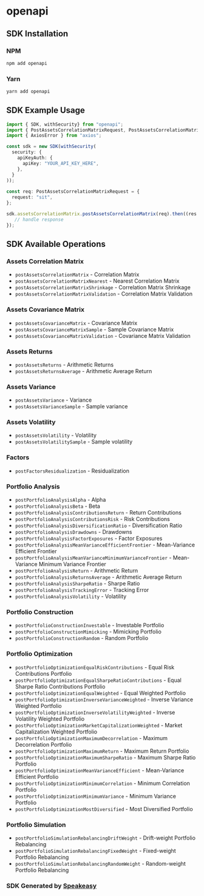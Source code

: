 # openapi

<!-- Start SDK Installation -->
## SDK Installation

### NPM

```bash
npm add openapi
```

### Yarn

```bash
yarn add openapi
```
<!-- End SDK Installation -->

## SDK Example Usage
<!-- Start SDK Example Usage -->
```typescript
import { SDK, withSecurity} from "openapi";
import { PostAssetsCorrelationMatrixRequest, PostAssetsCorrelationMatrixResponse } from "openapi/src/sdk/models/operations";
import { AxiosError } from "axios";

const sdk = new SDK(withSecurity(
  security: {
    apiKeyAuth: {
      apiKey: "YOUR_API_KEY_HERE",
    },
  }
));
    
const req: PostAssetsCorrelationMatrixRequest = {
  request: "sit",
};

sdk.assetsCorrelationMatrix.postAssetsCorrelationMatrix(req).then((res: PostAssetsCorrelationMatrixResponse | AxiosError) => {
   // handle response
});
```
<!-- End SDK Example Usage -->

<!-- Start SDK Available Operations -->
## SDK Available Operations

### Assets Correlation Matrix

* `postAssetsCorrelationMatrix` - Correlation Matrix
* `postAssetsCorrelationMatrixNearest` - Nearest Correlation Matrix
* `postAssetsCorrelationMatrixShrinkage` - Correlation Matrix Shrinkage
* `postAssetsCorrelationMatrixValidation` - Correlation Matrix Validation

### Assets Covariance Matrix

* `postAssetsCovarianceMatrix` - Covariance Matrix
* `postAssetsCovarianceMatrixSample` - Sample Covariance Matrix
* `postAssetsCovarianceMatrixValidation` - Covariance Matrix Validation

### Assets Returns

* `postAssetsReturns` - Arithmetic Returns
* `postAssetsReturnsAverage` - Arithmetic Average Return

### Assets Variance

* `postAssetsVariance` - Variance
* `postAssetsVarianceSample` - Sample variance

### Assets Volatility

* `postAssetsVolatility` - Volatility
* `postAssetsVolatilitySample` - Sample volatility

### Factors

* `postFactorsResidualization` - Residualization

### Portfolio Analysis

* `postPortfolioAnalysisAlpha` - Alpha
* `postPortfolioAnalysisBeta` - Beta
* `postPortfolioAnalysisContributionsReturn` - Return Contributions
* `postPortfolioAnalysisContributionsRisk` - Risk Contributions
* `postPortfolioAnalysisDiversificationRatio` - Diversification Ratio
* `postPortfolioAnalysisDrawdowns` - Drawdowns
* `postPortfolioAnalysisFactorExposures` - Factor Exposures
* `postPortfolioAnalysisMeanVarianceEfficientFrontier` - Mean-Variance Efficient Frontier
* `postPortfolioAnalysisMeanVarianceMinimumVarianceFrontier` - Mean-Variance Minimum Variance Frontier
* `postPortfolioAnalysisReturn` - Arithmetic Return
* `postPortfolioAnalysisReturnsAverage` - Arithmetic Average Return
* `postPortfolioAnalysisSharpeRatio` - Sharpe Ratio
* `postPortfolioAnalysisTrackingError` - Tracking Error
* `postPortfolioAnalysisVolatility` - Volatility

### Portfolio Construction

* `postPortfolioConstructionInvestable` - Investable Portfolio
* `postPortfolioConstructionMimicking` - Mimicking Portfolio
* `postPortfolioConstructionRandom` - Random Portfolio

### Portfolio Optimization

* `postPortfolioOptimizationEqualRiskContributions` - Equal Risk Contributions Portfolio
* `postPortfolioOptimizationEqualSharpeRatioContributions` - Equal Sharpe Ratio Contributions Portfolio
* `postPortfolioOptimizationEqualWeighted` - Equal Weighted Portfolio
* `postPortfolioOptimizationInverseVarianceWeighted` - Inverse Variance Weighted Portfolio
* `postPortfolioOptimizationInverseVolatilityWeighted` - Inverse Volatility Weighted Portfolio
* `postPortfolioOptimizationMarketCapitalizationWeighted` - Market Capitalization Weighted Portfolio
* `postPortfolioOptimizationMaximumDecorrelation` - Maximum Decorrelation Portfolio
* `postPortfolioOptimizationMaximumReturn` - Maximum Return Portfolio
* `postPortfolioOptimizationMaximumSharpeRatio` - Maximum Sharpe Ratio Portfolio
* `postPortfolioOptimizationMeanVarianceEfficient` - Mean-Variance Efficient Portfolio
* `postPortfolioOptimizationMinimumCorrelation` - Minimum Correlation Portfolio
* `postPortfolioOptimizationMinimumVariance` - Minimum Variance Portfolio
* `postPortfolioOptimizationMostDiversified` - Most Diversified Portfolio

### Portfolio Simulation

* `postPortfolioSimulationRebalancingDriftWeight` - Drift-weight Portfolio Rebalancing
* `postPortfolioSimulationRebalancingFixedWeight` - Fixed-weight Portfolio Rebalancing
* `postPortfolioSimulationRebalancingRandomWeight` - Random-weight Portfolio Rebalancing

<!-- End SDK Available Operations -->

### SDK Generated by [Speakeasy](https://docs.speakeasyapi.dev/docs/using-speakeasy/client-sdks)
